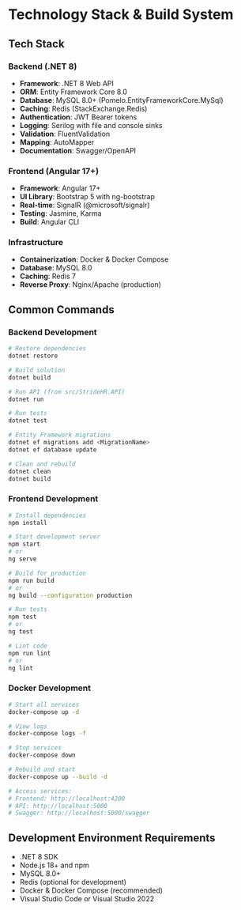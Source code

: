 # Technology Stack & Build System

## Tech Stack

### Backend (.NET 8)
- **Framework**: .NET 8 Web API
- **ORM**: Entity Framework Core 8.0
- **Database**: MySQL 8.0+ (Pomelo.EntityFrameworkCore.MySql)
- **Caching**: Redis (StackExchange.Redis)
- **Authentication**: JWT Bearer tokens
- **Logging**: Serilog with file and console sinks
- **Validation**: FluentValidation
- **Mapping**: AutoMapper
- **Documentation**: Swagger/OpenAPI

### Frontend (Angular 17+)
- **Framework**: Angular 17+
- **UI Library**: Bootstrap 5 with ng-bootstrap
- **Real-time**: SignalR (@microsoft/signalr)
- **Testing**: Jasmine, Karma
- **Build**: Angular CLI

### Infrastructure
- **Containerization**: Docker & Docker Compose
- **Database**: MySQL 8.0
- **Caching**: Redis 7
- **Reverse Proxy**: Nginx/Apache (production)

## Common Commands

### Backend Development
```bash
# Restore dependencies
dotnet restore

# Build solution
dotnet build

# Run API (from src/StrideHR.API)
dotnet run

# Run tests
dotnet test

# Entity Framework migrations
dotnet ef migrations add <MigrationName>
dotnet ef database update

# Clean and rebuild
dotnet clean
dotnet build
```

### Frontend Development
```bash
# Install dependencies
npm install

# Start development server
npm start
# or
ng serve

# Build for production
npm run build
# or
ng build --configuration production

# Run tests
npm test
# or
ng test

# Lint code
npm run lint
# or
ng lint
```

### Docker Development
```bash
# Start all services
docker-compose up -d

# View logs
docker-compose logs -f

# Stop services
docker-compose down

# Rebuild and start
docker-compose up --build -d

# Access services:
# Frontend: http://localhost:4200
# API: http://localhost:5000
# Swagger: http://localhost:5000/swagger
```

## Development Environment Requirements
- .NET 8 SDK
- Node.js 18+ and npm
- MySQL 8.0+
- Redis (optional for development)
- Docker & Docker Compose (recommended)
- Visual Studio Code or Visual Studio 2022